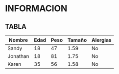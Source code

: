 # INFORMACION
## TABLA
| Nombre   | Edad | Peso | Tamaño | Alergias |
|----------|------|------|--------|----------|
| Sandy    |  18  |  47  |  1.59  |    No    |
| Jonathan |  18  |  81  |  1.75  |    No    |
| Karen    |  35  |  56  |  1.58  |    No    |
